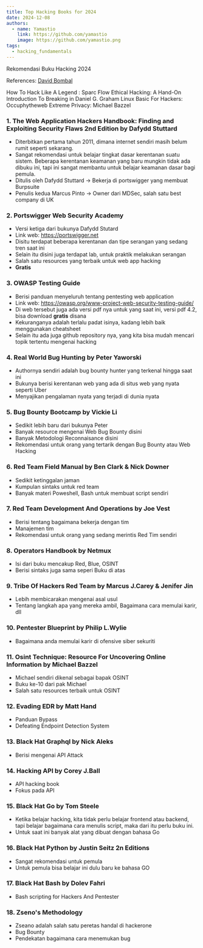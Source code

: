```yaml
---
title: Top Hacking Books for 2024
date: 2024-12-08
authors:
  - name: Yamastio
    link: https://github.com/yamastio
    image: https://github.com/yamastio.png
tags:
  - hacking_fundamentals
---
```


Rekomendasi Buku Hacking 2024

<!--more-->

References: [David Bombal](https://youtu.be/r0P5vLcXpjY?si=Ni7enHdUkgNPe1u_)

How To Hack Like A Legend : Sparc Flow
Ethical Hacking: A Hand-On Introduction To Breaking in Daniel G. Graham
Linux Basic For Hackers: Occuphytheweb
Extreme Privacy: Michael Bazzel

### 1. The Web Application Hackers Handbook: Finding and Exploiting Security Flaws 2nd Edition by Dafydd Stuttard

- Diterbitkan pertama tahun 2011, dimana internet sendiri masih belum rumit seperti sekarang.
- Sangat rekomendasi untuk belajar tingkat dasar kerentanan suatu sistem. Beberapa kerentanan keamanan yang baru mungkin tidak ada dibuku ini, tapi ini sangat membantu untuk belajar keamanan dasar bagi pemula.
- Ditulis oleh Dafydd Stuttard -> Bekerja di portswigger yang membuat Burpsuite
- Penulis kedua Marcus Pinto -> Owner dari MDSec, salah satu best company di UK

### 2. Portswigger Web Security Academy

- Versi ketiga dari bukunya Dafydd Stutard
- Link web: https://portswigger.net
- Disitu terdapat beberapa kerentanan dan tipe serangan yang sedang tren saat ini
- Selain itu disini juga terdapat lab, untuk praktik melakukan serangan
- Salah satu resources yang terbaik untuk web app hacking
- **Gratis**

### 3. OWASP Testing Guide

- Berisi panduan menyeluruh tentang pentesting web application
- Link web: https://owasp.org/www-project-web-security-testing-guide/
- Di web tersebut juga ada versi pdf nya untuk yang saat ini, versi pdf 4.2, bisa download **gratis** disana
- Kekuranganya adalah terlalu padat isinya, kadang lebih baik menggunakan cheatsheet
- Selain itu ada juga github repository nya, yang kita bisa mudah mencari topik tertentu mengenai hacking

### 4. Real World Bug Hunting by Peter Yaworski

- Authornya sendiri adalah bug bounty hunter yang terkenal hingga saat ini
- Bukunya berisi kerentanan web yang ada di situs web yang nyata seperti Uber
- Menyajikan pengalaman nyata yang terjadi di dunia nyata

### 5. Bug Bounty Bootcamp by Vickie Li

- Sedikit lebih baru dari bukunya Peter
- Banyak resource mengenai Web Bug Bounty disini
- Banyak Metodologi Reconnaisance disini
- Rekomendasi untuk orang yang tertarik dengan Bug Bounty atau Web Hacking

### 6. Red Team Field Manual by Ben Clark & Nick Downer

- Sedikit ketinggalan jaman
- Kumpulan sintaks untuk red team
- Banyak materi Poweshell, Bash untuk membuat script sendiri

### 7. Red Team Development And Operations by Joe Vest

- Berisi tentang bagaimana bekerja dengan tim
- Manajemen tim
- Rekomendasi untuk orang yang sedang merintis Red Tim sendiri

### 8. Operators Handbook by Netmux

- Isi dari buku mencakup Red, Blue, OSINT
- Berisi sintaks juga sama seperi Buku di atas

### 9. Tribe Of Hackers Red Team by Marcus J.Carey & Jenifer Jin

- Lebih membicarakan mengenai asal usul
- Tentang langkah apa yang mereka ambil, Bagaimana cara memulai karir, dll

### 10. Pentester Blueprint by Philip L.Wylie

- Bagaimana anda memulai karir di ofensive siber sekuriti

### 11. Osint Technique: Resource For Uncovering Online Information by Michael Bazzel

- Michael sendiri dikenal sebagai bapak OSINT
- Buku ke-10 dari pak Michael
- Salah satu resources terbaik untuk OSINT

### 12. Evading EDR by Matt Hand

- Panduan Bypass
- Defeating Endpoint Detection System

### 13. Black Hat Graphql by Nick Aleks

- Berisi mengenai API Attack

### 14. Hacking API by Corey J.Ball

- API hacking book
- Fokus pada API

### 15. Black Hat Go by Tom Steele

- Ketika belajar hacking, kita tidak perlu belajar frontend atau backend, tapi belajar bagaimana cara menulis script, maka dari itu perlu buku ini.
- Untuk saat ini banyak alat yang dibuat dengan bahasa Go

### 16. Black Hat Python by Justin Seitz 2n Editions

- Sangat rekomendasi untuk pemula
- Untuk pemula bisa belajar ini dulu baru ke bahasa GO

### 17. Black Hat Bash by Dolev Fahri

- Bash scripting for Hackers And Pentester

### 18. Zseno's Methodology

- Zseano adalah salah satu peretas handal di hackerone
- Bug Bounty
- Pendekatan bagaimana cara menemukan bug
